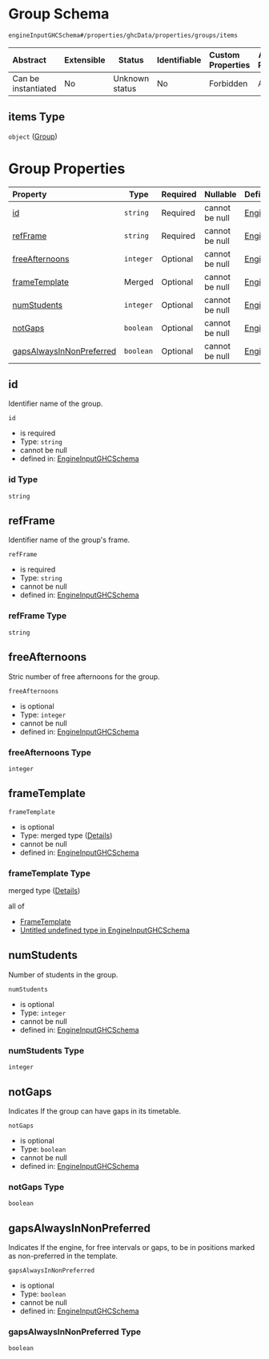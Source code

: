 # Group Schema

```txt
engineInputGHCSchema#/properties/ghcData/properties/groups/items
```




| Abstract            | Extensible | Status         | Identifiable | Custom Properties | Additional Properties | Access Restrictions | Defined In                                                         |
| :------------------ | ---------- | -------------- | ------------ | :---------------- | --------------------- | ------------------- | ------------------------------------------------------------------ |
| Can be instantiated | No         | Unknown status | No           | Forbidden         | Allowed               | none                | [ghc.schema.json\*](../out/ghc.schema.json "open original schema") |

## items Type

`object` ([Group](ghc-properties-ghcdata-properties-groups-group.md))

# Group Properties

| Property                                              | Type      | Required | Nullable       | Defined by                                                                                                                                                                                                           |
| :---------------------------------------------------- | --------- | -------- | -------------- | :------------------------------------------------------------------------------------------------------------------------------------------------------------------------------------------------------------------- |
| [id](#id)                                             | `string`  | Required | cannot be null | [EngineInputGHCSchema](ghc-properties-ghcdata-properties-groups-group-properties-id.md "engineInputGHCSchema#/properties/ghcData/properties/groups/items/properties/id")                                             |
| [refFrame](#refframe)                                 | `string`  | Required | cannot be null | [EngineInputGHCSchema](ghc-properties-ghcdata-properties-groups-group-properties-refframe.md "engineInputGHCSchema#/properties/ghcData/properties/groups/items/properties/refFrame")                                 |
| [freeAfternoons](#freeafternoons)                     | `integer` | Optional | cannot be null | [EngineInputGHCSchema](ghc-properties-ghcdata-properties-groups-group-properties-freeafternoons.md "engineInputGHCSchema#/properties/ghcData/properties/groups/items/properties/freeAfternoons")                     |
| [frameTemplate](#frametemplate)                       | Merged    | Optional | cannot be null | [EngineInputGHCSchema](ghc-properties-ghcdata-properties-groups-group-properties-frametemplate.md "engineInputGHCSchema#/properties/ghcData/properties/groups/items/properties/frameTemplate")                       |
| [numStudents](#numstudents)                           | `integer` | Optional | cannot be null | [EngineInputGHCSchema](ghc-properties-ghcdata-properties-groups-group-properties-numstudents.md "engineInputGHCSchema#/properties/ghcData/properties/groups/items/properties/numStudents")                           |
| [notGaps](#notgaps)                                   | `boolean` | Optional | cannot be null | [EngineInputGHCSchema](ghc-properties-ghcdata-properties-groups-group-properties-notgaps.md "engineInputGHCSchema#/properties/ghcData/properties/groups/items/properties/notGaps")                                   |
| [gapsAlwaysInNonPreferred](#gapsalwaysinnonpreferred) | `boolean` | Optional | cannot be null | [EngineInputGHCSchema](ghc-properties-ghcdata-properties-groups-group-properties-gapsalwaysinnonpreferred.md "engineInputGHCSchema#/properties/ghcData/properties/groups/items/properties/gapsAlwaysInNonPreferred") |

## id

Identifier name of the group.


`id`

-   is required
-   Type: `string`
-   cannot be null
-   defined in: [EngineInputGHCSchema](ghc-properties-ghcdata-properties-groups-group-properties-id.md "engineInputGHCSchema#/properties/ghcData/properties/groups/items/properties/id")

### id Type

`string`

## refFrame

Identifier name of the group's frame.


`refFrame`

-   is required
-   Type: `string`
-   cannot be null
-   defined in: [EngineInputGHCSchema](ghc-properties-ghcdata-properties-groups-group-properties-refframe.md "engineInputGHCSchema#/properties/ghcData/properties/groups/items/properties/refFrame")

### refFrame Type

`string`

## freeAfternoons

Stric number of free afternoons for the group.


`freeAfternoons`

-   is optional
-   Type: `integer`
-   cannot be null
-   defined in: [EngineInputGHCSchema](ghc-properties-ghcdata-properties-groups-group-properties-freeafternoons.md "engineInputGHCSchema#/properties/ghcData/properties/groups/items/properties/freeAfternoons")

### freeAfternoons Type

`integer`

## frameTemplate




`frameTemplate`

-   is optional
-   Type: merged type ([Details](ghc-properties-ghcdata-properties-groups-group-properties-frametemplate.md))
-   cannot be null
-   defined in: [EngineInputGHCSchema](ghc-properties-ghcdata-properties-groups-group-properties-frametemplate.md "engineInputGHCSchema#/properties/ghcData/properties/groups/items/properties/frameTemplate")

### frameTemplate Type

merged type ([Details](ghc-properties-ghcdata-properties-groups-group-properties-frametemplate.md))

all of

-   [FrameTemplate](ghc-definitions-frametemplate.md "check type definition")
-   [Untitled undefined type in EngineInputGHCSchema](ghc-properties-ghcdata-properties-groups-group-properties-frametemplate-allof-1.md "check type definition")

## numStudents

Number of students in the group.


`numStudents`

-   is optional
-   Type: `integer`
-   cannot be null
-   defined in: [EngineInputGHCSchema](ghc-properties-ghcdata-properties-groups-group-properties-numstudents.md "engineInputGHCSchema#/properties/ghcData/properties/groups/items/properties/numStudents")

### numStudents Type

`integer`

## notGaps

Indicates If the group can have gaps in its timetable.


`notGaps`

-   is optional
-   Type: `boolean`
-   cannot be null
-   defined in: [EngineInputGHCSchema](ghc-properties-ghcdata-properties-groups-group-properties-notgaps.md "engineInputGHCSchema#/properties/ghcData/properties/groups/items/properties/notGaps")

### notGaps Type

`boolean`

## gapsAlwaysInNonPreferred

Indicates If the engine, for free intervals or gaps, to be in positions marked as non-preferred in the template.


`gapsAlwaysInNonPreferred`

-   is optional
-   Type: `boolean`
-   cannot be null
-   defined in: [EngineInputGHCSchema](ghc-properties-ghcdata-properties-groups-group-properties-gapsalwaysinnonpreferred.md "engineInputGHCSchema#/properties/ghcData/properties/groups/items/properties/gapsAlwaysInNonPreferred")

### gapsAlwaysInNonPreferred Type

`boolean`
